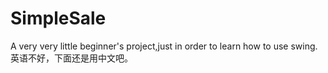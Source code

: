 # SimpleSale
A very very little beginner's project,just in order to learn how to use swing.
英语不好，下面还是用中文吧。
